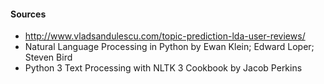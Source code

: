 #### Sources 
  * http://www.vladsandulescu.com/topic-prediction-lda-user-reviews/
  * Natural Language Processing in Python by Ewan Klein; Edward Loper; Steven Bird
  * Python 3 Text Processing with NLTK 3 Cookbook by Jacob Perkins
